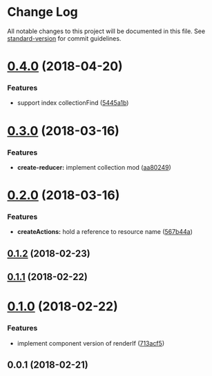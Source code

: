 # Change Log

All notable changes to this project will be documented in this file. See [standard-version](https://github.com/conventional-changelog/standard-version) for commit guidelines.

<a name="0.4.0"></a>
# [0.4.0](https://github.com/kleros/lessdux/compare/v0.3.0...v0.4.0) (2018-04-20)


### Features

* support index collectionFind ([5445a1b](https://github.com/kleros/lessdux/commit/5445a1b))



<a name="0.3.0"></a>
# [0.3.0](https://github.com/kleros/lessdux/compare/v0.2.0...v0.3.0) (2018-03-16)


### Features

* **create-reducer:** implement collection mod ([aa80249](https://github.com/kleros/lessdux/commit/aa80249))



<a name="0.2.0"></a>
# [0.2.0](https://github.com/kleros/lessdux/compare/v0.1.2...v0.2.0) (2018-03-16)


### Features

* **createActions:** hold a reference to resource name ([567b44a](https://github.com/kleros/lessdux/commit/567b44a))



<a name="0.1.2"></a>

## [0.1.2](https://github.com/kleros/lessdux/compare/v0.1.1...v0.1.2) (2018-02-23)

<a name="0.1.1"></a>

## [0.1.1](https://github.com/kleros/lessdux/compare/v0.1.0...v0.1.1) (2018-02-22)

<a name="0.1.0"></a>

# [0.1.0](https://github.com/kleros/lessdux/compare/v0.0.1...v0.1.0) (2018-02-22)

### Features

* implement component version of renderIf ([713acf5](https://github.com/kleros/lessdux/commit/713acf5))

<a name="0.0.1"></a>

## 0.0.1 (2018-02-21)
